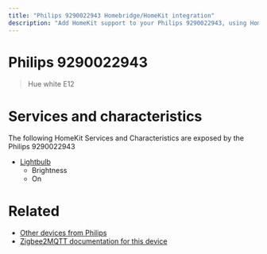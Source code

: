 ```yaml
---
title: "Philips 9290022943 Homebridge/HomeKit integration"
description: "Add HomeKit support to your Philips 9290022943, using Homebridge, Zigbee2MQTT and homebridge-z2m."
---
```

<!---
This file has been GENERATED using src/docgen/docgen.ts
DO NOT EDIT THIS FILE MANUALLY!
-->
# Philips 9290022943
> Hue white E12


# Services and characteristics
The following HomeKit Services and Characteristics are exposed by
the Philips 9290022943

* [Lightbulb](../../light.md)
  * Brightness
  * On


# Related
* [Other devices from Philips](../index.md#philips)
* [Zigbee2MQTT documentation for this device](https://www.zigbee2mqtt.io/devices/9290022943.html)